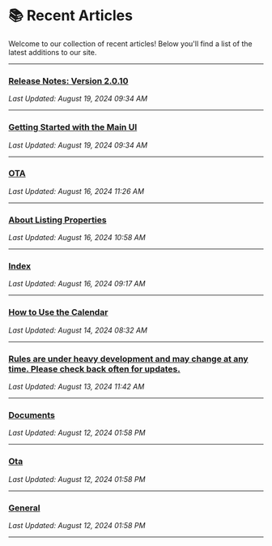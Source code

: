 
# 📚 Recent Articles

Welcome to our collection of recent articles! Below you'll find a list of the latest additions to our site.

---

### [Release Notes: Version 2.0.10](release_notes_weboffice/2.0.10.md)
_Last Updated: August 19, 2024 09:34 AM_

---

### [Getting Started with the Main UI](general/mainui.md)
_Last Updated: August 19, 2024 09:34 AM_

---

### [OTA](property/listing/ota.md)
_Last Updated: August 16, 2024 11:26 AM_

---

### [About Listing Properties](property/listing/general.md)
_Last Updated: August 16, 2024 10:58 AM_

---

### [Index](index.md)
_Last Updated: August 16, 2024 09:17 AM_

---

### [How to Use the Calendar](property/listing/calendar/price_availabilty.md)
_Last Updated: August 14, 2024 08:32 AM_

---

### [Rules are under heavy development and may change at any time. Please check back often for updates.](property/listing/calendar/rules.md)
_Last Updated: August 13, 2024 11:42 AM_

---

### [Documents](property/editor/documents.md)
_Last Updated: August 12, 2024 01:58 PM_

---

### [Ota](property/editor/ota.md)
_Last Updated: August 12, 2024 01:58 PM_

---

### [General](property/editor/general.md)
_Last Updated: August 12, 2024 01:58 PM_

---

